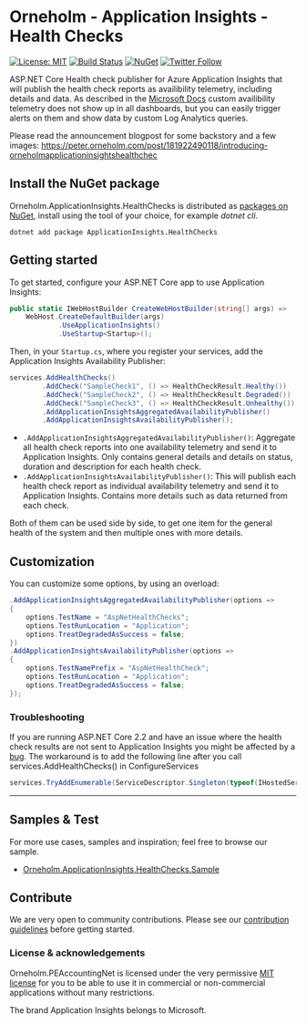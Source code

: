 # Orneholm - Application Insights - Health Checks

[![License: MIT](https://img.shields.io/badge/License-MIT-orange.svg)](https://opensource.org/licenses/MIT)
[![Build Status](https://dev.azure.com/orneholm/Orneholm.ApplicationInsights/_apis/build/status/Orneholm.ApplicationInsights?branchName=master)](https://dev.azure.com/orneholm/Orneholm.ApplicationInsights/_build/latest?definitionId=5&branchName=master)
[![NuGet](https://img.shields.io/nuget/v/Orneholm.ApplicationInsights-HealthChecks.svg)](https://www.nuget.org/packages/Orneholm.ApplicationInsights.HealthChecks/)
[![Twitter Follow](https://img.shields.io/badge/Twitter-@PeterOrneholm-blue.svg?logo=twitter)](https://twitter.com/PeterOrneholm)

ASP.NET Core Health check publisher for Azure Application Insights that will publish the health check reports as availibility telemetry, including details and data.
As described in the [Microsoft Docs](https://docs.microsoft.com/en-us/azure/azure-monitor/app/monitor-web-app-availability#alert-on-custom-analytics-queries) custom availibility telemetry does not show up in all dashboards, but you can easily trigger alerts on them and show data by custom Log Analytics queries.

Please read the announcement blogpost for some backstory and a few images:
https://peter.orneholm.com/post/181922490118/introducing-orneholmapplicationinsightshealthchec

## Install the NuGet package

Orneholm.ApplicationInsights.HealthChecks is distributed as [packages on NuGet](https://www.nuget.org/profiles/PeterOrneholm), install using the tool of your choice, for example _dotnet cli_.

```console
dotnet add package ApplicationInsights.HealthChecks
```


## Getting started

To get started, configure your ASP.NET Core app to use Application Insights:

```csharp
public static IWebHostBuilder CreateWebHostBuilder(string[] args) =>
    WebHost.CreateDefaultBuilder(args)
            .UseApplicationInsights()
            .UseStartup<Startup>();
```

Then, in your `Startup.cs`, where you register your services, add the Application Insights Availability Publisher:

```csharp
services.AddHealthChecks()
        .AddCheck("SampleCheck1", () => HealthCheckResult.Healthy())
        .AddCheck("SampleCheck2", () => HealthCheckResult.Degraded())
        .AddCheck("SampleCheck3", () => HealthCheckResult.Unhealthy())
        .AddApplicationInsightsAggregatedAvailabilityPublisher()
        .AddApplicationInsightsAvailabilityPublisher();
```

- `.AddApplicationInsightsAggregatedAvailabilityPublisher()`: Aggregate all health check reports into one availability telemetry and send it to Application Insights. Only contains general details and details on status, duration and description for each health check.
- `.AddApplicationInsightsAvailabilityPublisher()`: This will publish each health check report as individual availability telemetry and send it to Application Insights. Contains more details such as data returned from each check.

Both of them can be used side by side, to get one item for the general health of the system and then multiple ones with more details.

## Customization

You can customize some options, by using an overload:

```csharp
.AddApplicationInsightsAggregatedAvailabilityPublisher(options =>
{
    options.TestName = "AspNetHealthChecks";
    options.TestRunLocation = "Application";
    options.TreatDegradedAsSuccess = false;
})
.AddApplicationInsightsAvailabilityPublisher(options =>
{
    options.TestNamePrefix = "AspNetHealthCheck";
    options.TestRunLocation = "Application";
    options.TreatDegradedAsSuccess = false;
});
```
### Troubleshooting
If you are running ASP.NET Core 2.2 and have an issue where the health check results are not sent to Application Insights you might be affected by a [bug](https://github.com/aspnet/Extensions/issues/639).
The workaround is to add the following line after you call services.AddHealthChecks() in ConfigureServices

```csharp
services.TryAddEnumerable(ServiceDescriptor.Singleton(typeof(IHostedService), typeof(HealthCheckPublisherOptions).Assembly.GetType("Microsoft.Extensions.Diagnostics.HealthChecks.HealthCheckPublisherHostedService")));
```

---

## Samples & Test

For more use cases, samples and inspiration; feel free to browse our sample.

- [Orneholm.ApplicationInsights.HealthChecks.Sample](samples/Orneholm.ApplicationInsights.HealthChecks.Sample)

## Contribute

We are very open to community contributions.
Please see our [contribution guidelines](CONTRIBUTING.md) before getting started.

### License & acknowledgements

Orneholm.PEAccountingNet is licensed under the very permissive [MIT license](https://opensource.org/licenses/MIT) for you to be able to use it in commercial or non-commercial applications without many restrictions.

The brand Application Insights belongs to Microsoft.

